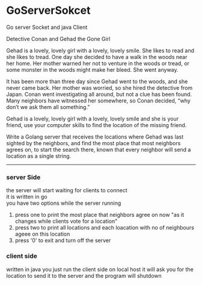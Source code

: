 # GoServerSokcet
Go server Socket and java Client

Detective Conan and Gehad the Gone Girl


Gehad is a lovely, lovely girl with a lovely, lovely smile. She likes to read and she likes to tread. One day she decided to have a walk in the woods near her home. Her mother warned her not to venture in the woods or tread, or some monster in the woods might make her bleed. She went anyway.



It has been more than three day since Gehad went to the woods, and she never came back. Her mother was worried, so she hired the detective from Japan. Conan went investigating all around, but not a clue has been found. Many neighbors have witnessed her somewhere, so Conan decided, “why don’t we ask them all something.”



Gehad is a lovely, lovely girl with a lovely, lovely smile and she is your friend, use your computer skills to find the location of the missing friend.



Write a Golang server that receives the locations where Gehad was last sighted by the neighbors, and find the most place that most neighbors agrees on, to start the search there, known that every neighbor will send a location as a single string.

-----------------------------
### server Side
the server will start waiting for clients to connect  
it is written in go  
you have two options while the server running
1. press one to print the most place that neighbors agree on now "as it changes while clients vote for a location"
2. press two to print all locations and each loacation with no of neighbours ageee on this location
3. press '0' to exit and turn off the server
###
### client side 
written in java 
you just run the client side on local host it will ask you for the location to send it to the server and the program will shutdown
